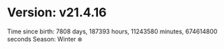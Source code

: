 # Version: v21.4.16
Time since birth: 7808 days, 187393 hours, 11243580 minutes, 674614800 seconds
Season: Winter ❄️
